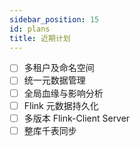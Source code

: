 ```yaml
---
sidebar_position: 15
id: plans
title: 近期计划
---
```




* [ ] 多租户及命名空间
* [ ] 统一元数据管理
* [ ] 全局血缘与影响分析
* [ ] Flink 元数据持久化
* [ ] 多版本 Flink-Client Server
* [ ] 整库千表同步
